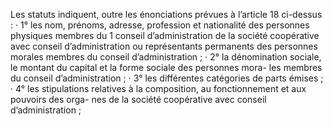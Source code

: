 Les statuts indiquent, outre les énonciations prévues à l’article 18 ci-dessus :
· 1° les nom, prénoms, adresse, profession et nationalité des personnes physiques membres
du 1 conseil d’administration de la société coopérative avec conseil d’administration ou représentants permanents des personnes morales membres du conseil d’administration ;
· 2° la dénomination sociale, le montant du capital et la forme sociale des personnes mora-
les membres du conseil d’administration ;
· 3° les différentes catégories de parts émises ;
· 4° les stipulations relatives à la composition, au fonctionnement et aux pouvoirs des orga-
nes de la société coopérative avec conseil d’administration ;